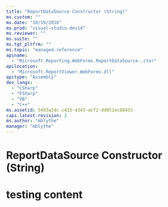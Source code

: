 ```yaml
---
title: "ReportDataSource Constructor (String)"
ms.custom: ""
ms.date: "10/19/2016"
ms.prod: "visual-studio-dev14"
ms.reviewer: ""
ms.suite: ""
ms.tgt_pltfrm: ""
ms.topic: "managed-reference"
apiname: 
  - "Microsoft.Reporting.WebForms.ReportDataSource..ctor"
apilocation: 
  - "Microsoft.ReportViewer.WebForms.dll"
apitype: "Assembly"
dev_langs: 
  - "CSharp"
  - "FSharp"
  - "VB"
  - "C++"
ms.assetid: 5493a2dc-c415-4343-acf2-dd051ec88455
caps.latest.revision: 2
ms.author: "mblythe"
manager: "mblythe"
---
```

# ReportDataSource Constructor (String)
# testing content